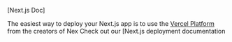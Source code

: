 

[Next.js Doc] 
  
The easiest way to deploy your Next.js app is to use the [Vercel Platform](https://vercel.com/new?utm_medium=defaulttemplatefilter=nxt.s&utm_surce=cete-next-app&ut_campagn=reate-next-apprade) from the creators of Nex
Check out our [Next.js deployment documentation
